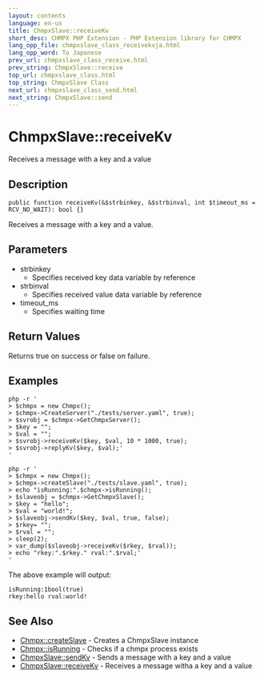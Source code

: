 ```yaml
---
layout: contents
language: en-us
title: ChmpxSlave::receiveKv
short_desc: CHMPX PHP Extension - PHP Extension library for CHMPX
lang_opp_file: chmpxslave_class_receivekvja.html
lang_opp_word: To Japanese
prev_url: chmpxslave_class_receive.html
prev_string: ChmpxSlave::receive
top_url: chmpxslave_class.html
top_string: ChmpxSlave Class
next_url: chmpxslave_class_send.html
next_string: ChmpxSlave::send
---
```


# ChmpxSlave::receiveKv
Receives a message with a key and a value


## Description

```
public function receiveKv(&$strbinkey, &$strbinval, int $timeout_ms = RCV_NO_WAIT): bool {}
```

Receives a message with a key and a value.

## Parameters
* strbinkey
  * Specifies received key data variable by reference
* strbinval
  * Specifies received value data variable by reference
* timeout_ms
  * Specifies waiting time

## Return Values
Returns true on success or false on failure. 

## Examples

```
php -r '
> $chmpx = new Chmpx();
> $chmpx->CreateServer("./tests/server.yaml", true);
> $svrobj = $chmpx->GetChmpxServer();
> $key = "";
> $val = "";
> $svrobj->receiveKv($key, $val, 10 * 1000, true);
> $svrobj->replyKv($key, $val);'
'
```

```
php -r '
> $chmpx = new Chmpx();
> $chmpx->createSlave("./tests/slave.yaml", true);
> echo "isRunning:".$chmpx->isRunning();
> $slaveobj = $chmpx->GetChmpxSlave();
> $key = "hello";
> $val = "world!";
> $slaveobj->sendKv($key, $val, true, false);
> $rkey= "";
> $rval = "";
> sleep(2);
> var_dump($slaveobj->receiveKv($rkey, $rval));
> echo "rkey:".$rkey." rval:".$rval;'
'
```

The above example will output:

```
isRunning:1bool(true)
rkey:hello rval:world!
```


## See Also
- [Chmpx::createSlave](chmpx_class_createslave.html) - Creates a ChmpxSlave instance
- [Chmpx::isRunning](chmpx_class_isrunning.html) - Checks if a chmpx process exists
- [ChmpxSlave::sendKv](chmpxslave_class_sendkv.html) - Sends a message with a key and a value
- [ChmpxSlave::receiveKv](chmpxslave_class_receivekv.html) - Receives a message witha a key and a value
